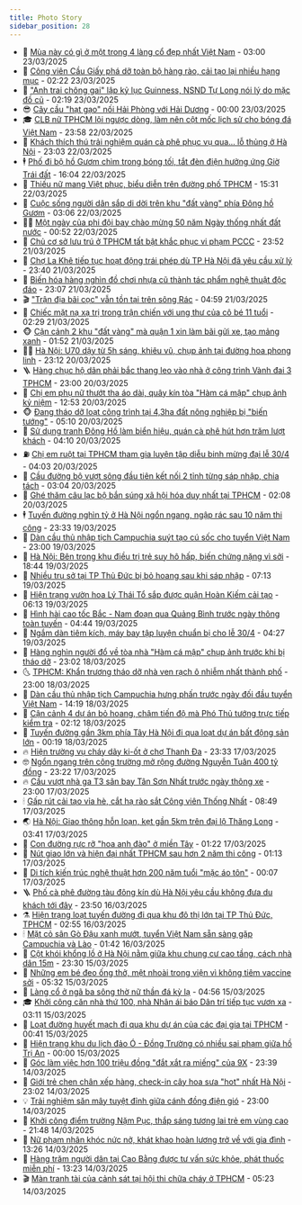 ```yaml
---
title: Photo Story
sidebar_position: 28
---
```


<!-- dantri-photo-story:START -->
- 💪 [Mùa này có gì ở một trong 4 làng cổ đẹp nhất Việt Nam](https://dantri.com.vn/du-lich/mua-nay-co-gi-o-mot-trong-4-lang-co-dep-nhat-viet-nam-20250322115259769.htm) - 03:00 23/03/2025
- 🧰 [Công viên Cầu Giấy phá dỡ toàn bộ hàng rào, cải tạo lại nhiều hạng mục](https://dantri.com.vn/xa-hoi/cong-vien-cau-giay-pha-do-toan-bo-hang-rao-cai-tao-lai-nhieu-hang-muc-20250322130529321.htm) - 02:22 23/03/2025
- 🧰 [&quot;Anh trai chông gai&quot; lập kỷ lục Guinness, NSND Tự Long nói lý do mặc đồ cũ](https://dantri.com.vn/giai-tri/anh-trai-chong-gai-lap-ky-luc-guinness-nsnd-tu-long-noi-ly-do-mac-do-cu-20250323070050274.htm) - 02:19 23/03/2025
- 😎 [Cây cầu &quot;hạt gạo&quot; nối Hải Phòng với Hải Dương](https://dantri.com.vn/xa-hoi/cay-cau-hat-gao-noi-hai-phong-voi-hai-duong-20250322095515684.htm) - 00:00 23/03/2025
- 🎓 [CLB nữ TPHCM lội ngược dòng, làm nên cột mốc lịch sử cho bóng đá Việt Nam](https://dantri.com.vn/the-thao/clb-nu-tphcm-loi-nguoc-dong-lam-nen-cot-moc-lich-su-cho-bong-da-viet-nam-20250322225623802.htm) - 23:58 22/03/2025
- 🙉 [Khách thích thú trải nghiệm quán cà phê phục vụ qua… lỗ thủng ở Hà Nội](https://dantri.com.vn/du-lich/khach-thich-thu-trai-nghiem-quan-ca-phe-phuc-vu-qua-lo-thung-o-ha-noi-20250318010024751.htm) - 23:03 22/03/2025
- 🕴 [Phố đi bộ hồ Gươm chìm trong bóng tối, tắt đèn điện hưởng ứng Giờ Trái đất](https://dantri.com.vn/xa-hoi/pho-di-bo-ho-guom-chim-trong-bong-toi-tat-den-dien-huong-ung-gio-trai-dat-20250322192634511.htm) - 16:04 22/03/2025
- 🚀 [Thiếu nữ mang Việt phục, biểu diễn trên đường phố TPHCM](https://dantri.com.vn/giai-tri/thieu-nu-mang-viet-phuc-bieu-dien-tren-duong-pho-tphcm-20250322222334138.htm) - 15:31 22/03/2025
- 🧰 [Cuộc sống người dân sắp di dời trên khu &quot;đất vàng&quot; phía Đông hồ Gươm](https://dantri.com.vn/xa-hoi/cuoc-song-nguoi-dan-sap-di-doi-tren-khu-dat-vang-phia-dong-ho-guom-20250322064644741.htm) - 03:06 22/03/2025
- 🧑‍💻 [Một ngày của phi đội bay chào mừng 50 năm Ngày thống nhất đất nước](https://dantri.com.vn/xa-hoi/mot-ngay-cua-phi-doi-bay-chao-mung-50-nam-ngay-thong-nhat-dat-nuoc-20250322013152292.htm) - 00:52 22/03/2025
- 🐎 [Chủ cơ sở lưu trú ở TPHCM tất bật khắc phục vi phạm PCCC](https://dantri.com.vn/xa-hoi/chu-co-so-luu-tru-o-tphcm-tat-bat-khac-phuc-vi-pham-pccc-20250321225721047.htm) - 23:52 21/03/2025
- 💄 [Chợ La Khê tiếp tục hoạt động trái phép dù TP Hà Nội đã yêu cầu xử lý](https://dantri.com.vn/xa-hoi/cho-la-khe-tiep-tuc-hoat-dong-trai-phep-du-tp-ha-noi-da-yeu-cau-xu-ly-20250321085646950.htm) - 23:40 21/03/2025
- 🎃 [Biến hóa hàng nghìn đồ chơi nhựa cũ thành tác phẩm nghệ thuật độc đáo](https://dantri.com.vn/xa-hoi/bien-hoa-hang-nghin-do-choi-nhua-cu-thanh-tac-pham-nghe-thuat-doc-dao-20250319221637581.htm) - 23:07 21/03/2025
- 🎬 [&quot;Trận địa bãi cọc&quot; vẫn tồn tại trên sông Rác](https://dantri.com.vn/xa-hoi/tran-dia-bai-coc-van-ton-tai-tren-song-rac-20250321100233852.htm) - 04:59 21/03/2025
- 🧠 [Chiếc mặt nạ xạ trị trong trận chiến với ung thư của cô bé 11 tuổi](https://dantri.com.vn/suc-khoe/chiec-mat-na-xa-tri-trong-tran-chien-voi-ung-thu-cua-co-be-11-tuoi-20250320143356785.htm) - 02:29 21/03/2025
- 🐵 [Cận cảnh 2 khu &quot;đất vàng&quot; mà quận 1 xin làm bãi gửi xe, tạo mảng xanh](https://dantri.com.vn/xa-hoi/can-canh-2-khu-dat-vang-ma-quan-1-xin-lam-bai-gui-xe-tao-mang-xanh-20250320160652358.htm) - 01:52 21/03/2025
- 👨‍🏫 [Hà Nội: U70 dậy từ 5h sáng, khiêu vũ, chụp ảnh tại đường hoa phong linh](https://dantri.com.vn/du-lich/ha-noi-u70-day-tu-5h-sang-khieu-vu-chup-anh-tai-duong-hoa-phong-linh-20250319235821039.htm) - 23:12 20/03/2025
- 🪜 [Hàng chục hộ dân phải bắc thang leo vào nhà ở công trình Vành đai 3 TPHCM](https://dantri.com.vn/xa-hoi/hang-chuc-ho-dan-phai-bac-thang-leo-vao-nha-o-cong-trinh-vanh-dai-3-tphcm-20250320181255023.htm) - 23:00 20/03/2025
- 🤡 [Chị em phụ nữ thướt tha áo dài, quây kín tòa &quot;Hàm cá mập&quot; chụp ảnh kỷ niệm](https://dantri.com.vn/xa-hoi/chi-em-phu-nu-thuot-tha-ao-dai-quay-kin-toa-ham-ca-map-chup-anh-ky-niem-20250318172318803.htm) - 12:53 20/03/2025
- 🐵 [Đang tháo dỡ loạt công trình tại 4,3ha đất nông nghiệp bị &quot;biến tướng&quot;](https://dantri.com.vn/xa-hoi/dang-thao-do-loat-cong-trinh-tai-43ha-dat-nong-nghiep-bi-bien-tuong-20250320114918464.htm) - 05:10 20/03/2025
- 🌈 [Sử dụng tranh Đông Hồ làm biển hiệu, quán cà phê hút hơn trăm lượt khách](https://dantri.com.vn/du-lich/su-dung-tranh-dong-ho-lam-bien-hieu-quan-ca-phe-hut-hon-tram-luot-khach-20250305013653370.htm) - 04:10 20/03/2025
- ⛽️ [Chị em ruột tại TPHCM tham gia luyện tập diễu binh mừng đại lễ 30/4](https://dantri.com.vn/xa-hoi/chi-em-ruot-tai-tphcm-tham-gia-luyen-tap-dieu-binh-mung-dai-le-304-20250308152158961.htm) - 04:03 20/03/2025
- 🔭 [Cầu đường bộ vượt sông đầu tiên kết nối 2 tỉnh từng sáp nhập, chia tách](https://dantri.com.vn/xa-hoi/cau-duong-bo-vuot-song-dau-tien-ket-noi-2-tinh-tung-sap-nhap-chia-tach-20250320002523069.htm) - 03:04 20/03/2025
- 🧰 [Ghé thăm câu lạc bộ bắn súng xã hội hóa duy nhất tại TPHCM](https://dantri.com.vn/doi-song/ghe-tham-cau-lac-bo-ban-sung-xa-hoi-hoa-duy-nhat-tai-tphcm-20250319111456468.htm) - 02:08 20/03/2025
- 🕴 [Tuyến đường nghìn tỷ ở Hà Nội ngổn ngang, ngập rác sau 10 năm thi công](https://dantri.com.vn/xa-hoi/tuyen-duong-nghin-ty-o-ha-noi-ngon-ngang-ngap-rac-sau-10-nam-thi-cong-20250319174335151.htm) - 23:33 19/03/2025
- 🦆 [Dàn cầu thủ nhập tịch Campuchia suýt tạo cú sốc cho tuyển Việt Nam](https://dantri.com.vn/the-thao/dan-cau-thu-nhap-tich-campuchia-suyt-tao-cu-soc-cho-tuyen-viet-nam-20250319235133095.htm) - 23:00 19/03/2025
- 🦣 [Hà Nội: Bên trong khu điều trị trẻ suy hô hấp, biến chứng nặng vì sởi](https://dantri.com.vn/suc-khoe/ha-noi-ben-trong-khu-dieu-tri-tre-suy-ho-hap-bien-chung-nang-vi-soi-20250319230823891.htm) - 18:44 19/03/2025
- 📝 [Nhiều trụ sở tại TP Thủ Đức bị bỏ hoang sau khi sáp nhập](https://dantri.com.vn/xa-hoi/nhieu-tru-so-tai-tp-thu-duc-bi-bo-hoang-sau-khi-sap-nhap-20250319132642944.htm) - 07:13 19/03/2025
- 🗽 [Hiện trạng vườn hoa  Lý Thái Tổ sắp được quận Hoàn Kiếm cải tạo](https://dantri.com.vn/xa-hoi/hien-trang-vuon-hoa-ly-thai-to-sap-duoc-quan-hoan-kiem-cai-tao-20250319125614535.htm) - 06:13 19/03/2025
- 🦅 [Hình hài cao tốc Bắc - Nam đoạn qua Quảng Bình trước ngày thông toàn tuyến](https://dantri.com.vn/xa-hoi/hinh-hai-cao-toc-bac-nam-doan-qua-quang-binh-truoc-ngay-thong-toan-tuyen-20250319105949393.htm) - 04:44 19/03/2025
- 🤠 [Ngắm dàn tiêm kích, máy bay tập luyện chuẩn bị cho lễ 30/4](https://dantri.com.vn/xa-hoi/ngam-dan-tiem-kich-may-bay-tap-luyen-chuan-bi-cho-le-304-20250319110422861.htm) - 04:27 19/03/2025
- 🥸 [Hàng nghìn người đổ về tòa nhà &quot;Hàm cá mập&quot; chụp ảnh trước khi bị tháo dỡ](https://dantri.com.vn/du-lich/hang-nghin-nguoi-do-ve-toa-nha-ham-ca-map-chup-anh-truoc-khi-bi-thao-do-20250318012044716.htm) - 23:02 18/03/2025
- 🌜 [TPHCM: Khẩn trương tháo dỡ nhà ven rạch ô nhiễm nhất thành phố](https://dantri.com.vn/xa-hoi/tphcm-khan-truong-thao-do-nha-ven-rach-o-nhiem-nhat-thanh-pho-20250318192109206.htm) - 23:00 18/03/2025
- 👺 [Dàn cầu thủ nhập tịch Campuchia hưng phấn trước ngày đối đầu tuyển Việt Nam](https://dantri.com.vn/the-thao/dan-cau-thu-nhap-tich-campuchia-hung-phan-truoc-ngay-doi-dau-tuyen-viet-nam-20250318203347722.htm) - 14:19 18/03/2025
- 🌈 [Cận cảnh 4 dự án bỏ hoang, chậm tiến độ mà Phó Thủ tướng trực tiếp kiểm tra](https://dantri.com.vn/xa-hoi/can-canh-4-du-an-bo-hoang-cham-tien-do-ma-pho-thu-tuong-truc-tiep-kiem-tra-20250317115112163.htm) - 02:12 18/03/2025
- 👹 [Tuyến đường gần 3km phía Tây Hà Nội đi qua loạt dự án bất động sản lớn](https://dantri.com.vn/bat-dong-san/tuyen-duong-gan-3km-phia-tay-ha-noi-di-qua-loat-du-an-bat-dong-san-lon-20250318020805508.htm) - 00:19 18/03/2025
- 🔥 [Hiện trường vụ cháy dãy ki-ốt ở chợ Thanh Đa](https://dantri.com.vn/xa-hoi/hien-truong-vu-chay-day-ki-ot-o-cho-thanh-da-20250318020505194.htm) - 23:33 17/03/2025
- 🤓 [Ngổn ngang trên công trường mở rộng đường Nguyễn Tuân 400 tỷ đồng](https://dantri.com.vn/xa-hoi/ngon-ngang-tren-cong-truong-mo-rong-duong-nguyen-tuan-400-ty-dong-20250316150813198.htm) - 23:22 17/03/2025
- 🔥 [Cầu vượt nhà ga T3 sân bay Tân Sơn Nhất trước ngày thông xe](https://dantri.com.vn/xa-hoi/cau-vuot-nha-ga-t3-san-bay-tan-son-nhat-truoc-ngay-thong-xe-20250316184842071.htm) - 23:00 17/03/2025
- 🕯 [Gấp rút cải tạo vỉa hè, cắt hạ rào sắt Công viên Thống Nhất](https://dantri.com.vn/xa-hoi/gap-rut-cai-tao-via-he-cat-ha-rao-sat-cong-vien-thong-nhat-20250317151802141.htm) - 08:49 17/03/2025
- 🌏 [Hà Nội: Giao thông hỗn loạn, kẹt gần 5km trên đại lộ Thăng Long](https://dantri.com.vn/xa-hoi/ha-noi-giao-thong-hon-loan-ket-gan-5km-tren-dai-lo-thang-long-20250317092127298.htm) - 03:41 17/03/2025
- 🎃 [Con đường rực rỡ &quot;hoa anh đào&quot; ở miền Tây](https://dantri.com.vn/du-lich/con-duong-ruc-ro-hoa-anh-dao-o-mien-tay-20250315110124729.htm) - 01:22 17/03/2025
- 🐎 [Nút giao lớn và hiện đại nhất TPHCM sau hơn 2 năm thi công](https://dantri.com.vn/xa-hoi/nut-giao-lon-va-hien-dai-nhat-tphcm-sau-hon-2-nam-thi-cong-20250313225519887.htm) - 01:13 17/03/2025
- 👺 [Di tích kiến trúc nghệ thuật hơn 200 năm tuổi &quot;mặc áo tôn&quot;](https://dantri.com.vn/doi-song/di-tich-kien-truc-nghe-thuat-hon-200-nam-tuoi-mac-ao-ton-20250316084324645.htm) - 00:07 17/03/2025
- 🪜 [Phố cà phê đường tàu đông kín dù Hà Nội yêu cầu không đưa du khách tới đây](https://dantri.com.vn/du-lich/pho-ca-phe-duong-tau-dong-kin-du-ha-noi-yeu-cau-khong-dua-du-khach-toi-day-20250316220709832.htm) - 23:50 16/03/2025
- ⚗️ [Hiện trạng loạt tuyến đường đi qua khu đô thị lớn tại TP Thủ Đức, TPHCM](https://dantri.com.vn/bat-dong-san/hien-trang-loat-tuyen-duong-di-qua-khu-do-thi-lon-tai-tp-thu-duc-tphcm-20250307095202521.htm) - 02:55 16/03/2025
- 🕯 [Mặt cỏ sân Gò Đậu xanh mướt, tuyển Việt Nam sẵn sàng gặp Campuchia và Lào](https://dantri.com.vn/the-thao/mat-co-san-go-dau-xanh-muot-tuyen-viet-nam-san-sang-gap-campuchia-va-lao-20250315215444102.htm) - 01:42 16/03/2025
- 📝 [Cột khói khổng lồ ở Hà Nội nằm giữa khu chung cư cao tầng, cách nhà dân 15m](https://dantri.com.vn/xa-hoi/cot-khoi-khong-lo-o-ha-noi-nam-giua-khu-chung-cu-cao-tang-cach-nha-dan-15m-20250316015708044.htm) - 23:30 15/03/2025
- 🌊 [Những em bé đeo ống thở, mệt nhoài trong viện vì không tiêm vaccine sởi](https://dantri.com.vn/suc-khoe/nhung-em-be-deo-ong-tho-met-nhoai-trong-vien-vi-khong-tiem-vaccine-soi-20250315094933531.htm) - 05:32 15/03/2025
- 🌈 [Làng cổ ở ngã ba sông thờ nữ thần đá kỳ lạ](https://dantri.com.vn/xa-hoi/lang-co-o-nga-ba-song-tho-nu-than-da-ky-la-20250313183428639.htm) - 04:56 15/03/2025
- 🎓 [Khởi công căn nhà thứ 100, nhà Nhân ái báo Dân trí tiếp tục vươn xa](https://dantri.com.vn/tam-long-nhan-ai/khoi-cong-can-nha-thu-100-nha-nhan-ai-bao-dan-tri-tiep-tuc-vuon-xa-20250315094647616.htm) - 03:11 15/03/2025
- 💪 [Loạt đường huyết mạch đi qua khu dự án của các đại gia tại TPHCM](https://dantri.com.vn/bat-dong-san/loat-duong-huyet-mach-di-qua-khu-du-an-cua-cac-dai-gia-tai-tphcm-20250313193535902.htm) - 00:41 15/03/2025
- 💃 [Hiện trạng khu du lịch đảo Ó - Đồng Trường có nhiều sai phạm giữa hồ Trị An](https://dantri.com.vn/xa-hoi/hien-trang-khu-du-lich-dao-o-dong-truong-co-nhieu-sai-pham-giua-ho-tri-an-20250312221254011.htm) - 00:00 15/03/2025
- 🧰 [Góc làm việc hơn 100 triệu đồng &quot;đắt xắt ra miếng&quot; của 9X](https://dantri.com.vn/cong-nghe/goc-lam-viec-hon-100-trieu-dong-dat-xat-ra-mieng-cua-9x-20250314133132559.htm) - 23:39 14/03/2025
- 🤠 [Giới trẻ chen chân xếp hàng, check-in cây hoa sưa &quot;hot&quot; nhất Hà Nội](https://dantri.com.vn/du-lich/gioi-tre-chen-chan-xep-hang-check-in-cay-hoa-sua-hot-nhat-ha-noi-20250314163910275.htm) - 23:02 14/03/2025
- 💡 [Trải nghiệm săn mây tuyệt đỉnh giữa cánh đồng điện gió](https://dantri.com.vn/du-lich/trai-nghiem-san-may-tuyet-dinh-giua-canh-dong-dien-gio-20250310191159071.htm) - 23:00 14/03/2025
- 🌝 [Khởi công điểm trường Nặm Pục, thắp sáng tương lai trẻ em vùng cao](https://dantri.com.vn/tam-long-nhan-ai/khoi-cong-diem-truong-nam-puc-thap-sang-tuong-lai-tre-em-vung-cao-20250314153201114.htm) - 21:48 14/03/2025
- 🦄 [Nữ phạm nhân khóc nức nở, khát khao hoàn lương trở về với gia đình](https://dantri.com.vn/xa-hoi/nu-pham-nhan-khoc-nuc-no-khat-khao-hoan-luong-tro-ve-voi-gia-dinh-20250314170329403.htm) - 13:26 14/03/2025
- 🐻 [Hàng trăm người dân tại Cao Bằng được tư vấn sức khỏe, phát thuốc miễn phí](https://dantri.com.vn/tam-long-nhan-ai/hang-tram-nguoi-dan-tai-cao-bang-duoc-tu-van-suc-khoe-phat-thuoc-mien-phi-20250314141535243.htm) - 13:23 14/03/2025
- 🎬 [Màn tranh tài của cảnh sát tại hội thi chữa cháy ở TPHCM](https://dantri.com.vn/xa-hoi/man-tranh-tai-cua-canh-sat-tai-hoi-thi-chua-chay-o-tphcm-20250314120116817.htm) - 05:23 14/03/2025<!-- dantri-photo-story:END -->
